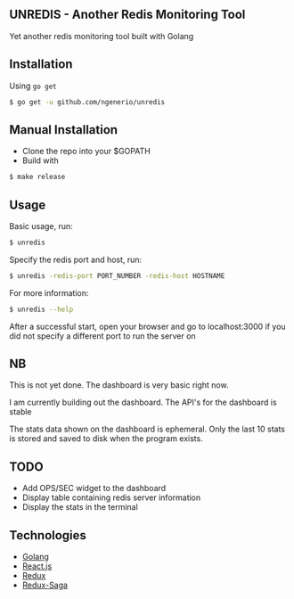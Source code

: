 ## UNREDIS - Another Redis Monitoring Tool

Yet another redis monitoring tool built with Golang

## Installation

Using `go get`

```bash
$ go get -u github.com/ngenerio/unredis
```

## Manual Installation

- Clone the repo into your $GOPATH
- Build with

```bash
$ make release
```

## Usage

Basic usage, run:

```bash
$ unredis
```

Specify the redis port and host, run:

```bash
$ unredis -redis-port PORT_NUMBER -redis-host HOSTNAME
```

For more information:

```bash
$ unredis --help
```

After a successful start, open your browser and go to localhost:3000 if you did not specify a different port to run the server on

## NB
This is not yet done. The dashboard is very basic right now.

I am currently building out the dashboard. The API's for the dashboard is stable

The stats data shown on the dashboard is ephemeral. Only the last 10 stats is stored and saved to disk when the program exists.

## TODO

- Add OPS/SEC widget to the dashboard
- Display table containing redis server information
- Display the stats in the terminal

## Technologies

- [Golang](https://golang.org/)
- [React.js](https://facebook.github.io/react/)
- [Redux](https://github.com/reactjs/redux)
- [Redux-Saga](https://redux-saga.github.io/redux-saga/)
